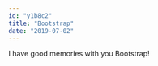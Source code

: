 ```yaml
---
id: "y1b8c2"
title: "Bootstrap"
date: "2019-07-02"
---
```


I have good memories with you Bootstrap!